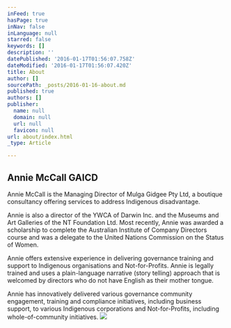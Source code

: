 ```yaml
---
inFeed: true
hasPage: true
inNav: false
inLanguage: null
starred: false
keywords: []
description: ''
datePublished: '2016-01-17T01:56:07.758Z'
dateModified: '2016-01-17T01:56:07.420Z'
title: About
author: []
sourcePath: _posts/2016-01-16-about.md
published: true
authors: []
publisher:
  name: null
  domain: null
  url: null
  favicon: null
url: about/index.html
_type: Article

---
```

## Annie McCall GAICD 

Annie McCall is the Managing Director of
Mulga Gidgee Pty Ltd, a boutique consultancy offering services to address Indigenous disadvantage. 

Annie is also a director of the YWCA of
Darwin Inc. and the Museums and Art Galleries of the NT Foundation Ltd. Most
recently, Annie was awarded a scholarship to complete the Australian Institute
of Company Directors course and was a delegate to the United Nations Commission
on the Status of Women.

Annie offers extensive
experience in delivering governance training and support to Indigenous
organisations and Not-for-Profits. Annie is legally trained and uses a
plain-language narrative (story telling) approach that is welcomed by directors
who do not have English as their mother tongue. 

Annie has innovatively
delivered various governance community engagement, training and compliance initiatives,
including business support, to various Indigenous corporations and Not-for-Profits,
including whole-of-community initiatives. ![](https://s3-us-west-2.amazonaws.com/the-grid-img/p/283c5ce5ed47f8a45df5fd1b891b40fbf5fd4f8a.jpg)